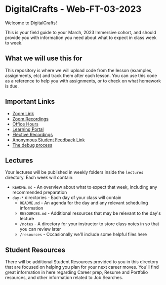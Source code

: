 # DigitalCrafts - Web-FT-03-2023

Welcome to DigitalCrafts!

This is your field guide to your March, 2023 Immersive cohort, and should provide you with information you need about what to expect in class week to week.

## What we will use this for
This repository is where we will upload code from the lesson (examples, assignments, etc) and track them after each lesson.  You can use this code as
a reference to help you with assignments, or to check on what homework is due.

## Important Links

- [Zoom Link](https://zoom.us/j/294114284)
- [Zoom Recordings](https://docs.google.com/spreadsheets/d/1ixIVjWZ9ZKtCe5o47Q86ixsMFS1jQ7mD-v2uGqQ38W8/edit?usp=sharing)
- [Office Hours](https://bit.ly/2V696Ps)
- [Learning Portal](http://learn.digitalcrafts.com)
- [Elective Recordings](https://bit.ly/2VmEiJ6)
- [Anonymous Student Feedback Link](http://bit.ly/2019-student-feedback)
- [The debug process](https://docs.google.com/document/d/1Hb3IZVcnrZQ6FXNgiqUBbqrEkRv-k1O_TFffqj3KoVs/edit)


## Lectures

Your lectures will be published in weekly folders inside the `lectures` directory. Each week will contain:

- `README.md` - An overview about what to expect that week, including any recommended preparation
- `day-*` directories - Each day of your class will contain
  - `README.md` - An agenda for the day and any relevant scheduling information
  - `RESOURCES.md` - Additional resources that may be relevant to the day's lecture
  - `/notes` - A directory for your instructor to store class notes in so that you can review later
  - `/resources` - Occasionally we'll include some helpful files here

## Student Resources

There will be additional Student Resources provided to you in this directory that are focused on helping you plan for your next career moves. You'll find great information in here regarding Career prep, Resume and Portfolio resources, and other information related to Job Searches.

